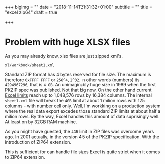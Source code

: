 +++
bigimg = ""
date = "2018-11-14T21:31:32+01:00"
subtitle = ""
title = "excel zip64"
draft = true

+++

# Problem with huge XLSX files

As you may already know, xlsx files are just zipped xml's. 
```
xl/workbook/sheet1.xml
```

Standard ZIP format has 4 bytes reserved for file size. 
The maximum is therefore `0xFFFF FFFF` or `256^4`, `2^32`. 
In other words (numbers) its `4294967296`, that is `4 GB`. 
An unimaginably huge size in 1989 when the first PKZIP spec was published. Not that big now. 
On the other hand current [Excel limits](https://support.office.com/en-us/article/excel-specifications-and-limits-1672b34d-7043-467e-8e27-269d656771c3)
 reach up to 1,048,576 rows by 16,384 columns. The internal `sheet1.xml` file will break the `4GB` limit at about 1 milion rows with 125 columns - with number cell only. Well, I'm workking on a production system where the real data export excedes those standard ZIP limits at about half a milion rows. By the way, Excel handles this amount of data suprisingly well. At least on by 32GB RAM machine.

As you might have guested, the `4GB` limit in ZIP files was overcome years ago. In 2001 actually, in the version 4.5 of the PKZIP specification. With the introduction of ZIP64 extension.


This is sufficient for   can handle file sizes 
Excel is quite strict when it comes to ZIP64 extension.